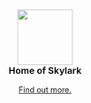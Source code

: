 <div align="center">
  <h3>
    <img src="https://github.com/ostmodern/skylark/blob/develop/images/icon-skylark-white.png" width="100px"/><br/>
    Home of Skylark
  </h3>
  <a href="https://www.skylarkplatform.com/">Find out more.</a>
</div>
